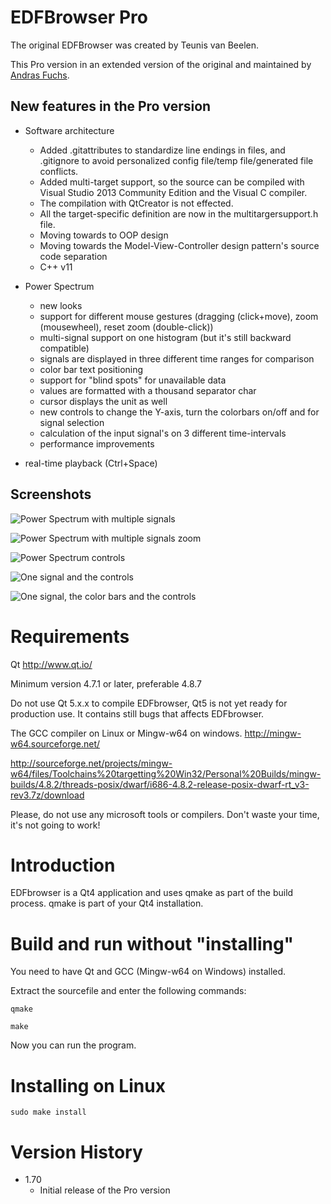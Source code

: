 EDFBrowser Pro
==============

The original EDFBrowser was created by Teunis van Beelen.

This Pro version in an extended version of the original and maintained by [Andras Fuchs](linkedin.com/in/andrasfuchs).

New features in the Pro version
-----------

* Software architecture
  * Added .gitattributes to standardize line endings in files, and .gitignore to avoid personalized config file/temp file/generated file conflicts.
  * Added multi-target support, so the source can be compiled with Visual Studio 2013 Community Edition and the Visual C compiler.
  * The compilation with QtCreator is not effected.
  * All the target-specific definition are now in the multitargersupport.h file.
  * Moving towards to OOP design
  * Moving towards the Model-View-Controller design pattern's source code separation
  * C++ v11

* Power Spectrum
  * new looks
  * support for different mouse gestures (dragging (click+move), zoom (mousewheel), reset zoom (double-click))
  * multi-signal support on one histogram (but it's still backward compatible)
  * signals are displayed in three different time ranges for comparison
  * color bar text positioning
  * support for "blind spots" for unavailable data
  * values are formatted with a thousand separator char
  * cursor displays the unit as well
  * new controls to change the Y-axis, turn the colorbars on/off and for signal selection
  * calculation of the input signal's on 3 different time-intervals
  * performance improvements

* real-time playback (Ctrl+Space)

Screenshots
----------------

![Power Spectrum with multiple signals](https://cloud.githubusercontent.com/assets/910321/11691278/9c44339e-9e9a-11e5-8c9a-213c7ca832c1.png)

![Power Spectrum with multiple signals zoom](https://cloud.githubusercontent.com/assets/910321/11691682/68e58172-9e9c-11e5-95f6-eeeeb3ab4b79.png)

![Power Spectrum controls](https://cloud.githubusercontent.com/assets/910321/11691693/737814d8-9e9c-11e5-9606-afb2d9506cc3.png)

![One signal and the controls](https://cloud.githubusercontent.com/assets/910321/11691377/f5abc636-9e9a-11e5-8aff-a832d7025666.png)

![One signal, the color bars and the controls](https://cloud.githubusercontent.com/assets/910321/11691382/ffa71df2-9e9a-11e5-8b71-301520db2ee5.png)




Requirements
============
Qt  http://www.qt.io/

Minimum version 4.7.1 or later, preferable 4.8.7

Do not use Qt 5.x.x to compile EDFbrowser, Qt5 is not yet ready for production use. It contains still bugs that affects EDFbrowser.


The GCC compiler on Linux or Mingw-w64 on windows. <http://mingw-w64.sourceforge.net/>

http://sourceforge.net/projects/mingw-w64/files/Toolchains%20targetting%20Win32/Personal%20Builds/mingw-builds/4.8.2/threads-posix/dwarf/i686-4.8.2-release-posix-dwarf-rt_v3-rev3.7z/download

Please, do not use any microsoft tools or compilers. Don't waste your time, it's not going to work!



Introduction
============

EDFbrowser is a Qt4 application and uses qmake as part of the build process.  qmake is part of your Qt4 installation.



Build and run without "installing"
==================================

You need to have Qt and GCC (Mingw-w64 on Windows) installed.

Extract the sourcefile and enter the following commands:

```
qmake

make
```

Now you can run the program.



Installing on Linux
==========

```
sudo make install
```



Version History
===============
* 1.70
  * Initial release of the Pro version